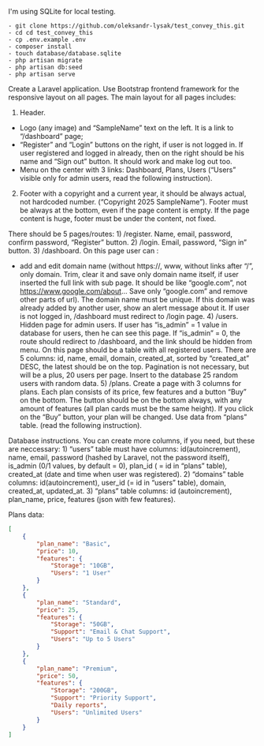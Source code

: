 I'm using SQLite for local testing.

```shell
- git clone https://github.com/oleksandr-lysak/test_convey_this.git
- cd cd test_convey_this
- cp .env.example .env
- composer install
- touch database/database.sqlite
- php artisan migrate
- php artisan db:seed
- php artisan serve
```


Create a Laravel application. Use Bootstrap frontend framework for the responsive layout on all pages.
The main layout for all pages includes:

1) Header.

 - Logo (any image) and “SampleName” text on the left. It is a link to “/dashboard” page;
 - “Register” and “Login” buttons on the right, if user is not logged in. If user registered and logged in already, then on the right should be his name and “Sign out” button. It should work and make log out too.
 - Menu on the center with 3 links: Dashboard, Plans, Users (“Users” visible only for admin users, read the following instruction).

2) Footer with a copyright and a current year, it should be always actual, not hardcoded number. (“Copyright 2025 SampleName”). Footer must be always at the bottom, even if the page content is empty. If the page content is huge, footer must be under the content, not fixed.

There should be 5 pages/routes:
    1) /register. Name, email, password, confirm password, “Register” button.
    2) /login. Email, password, “Sign in” button.
    3) /dashboard. On this page user can :

- add and edit domain name (without https://, www, without links after “/”, only domain. Trim, clear it and save only domain name itself, if user inserted the full link with sub page. It should be like “google.com”, not <https://www.google.com/about>... Save only “google.com” and remove other parts of url). The domain name must be unique. If this domain was already added by another user, show an alert message about it.
If user is not logged in, /dashboard must redirect to /login page.
    4) /users. Hidden page for admin users. If user has “is_admin” = 1 value in database for users, then he can see this page. If “is_admin” = 0, the route should redirect to /dashboard, and the link should be hidden from menu.
 On this page should be a table with all registered users. There are 5 columns: id, name, email, domain, created_at, sorted by “created_at” DESC, the latest should be on the top.
Pagination is not necessary, but will be a plus, 20 users per page. Insert to the database 25 random users with random data.
    5) /plans. Create a page with 3 columns for plans. Each plan consists of its price, few features and a button “Buy” on the bottom. The button should be on the bottom always, with any amount of features (all plan cards must be the same height).
If you click on the “Buy” button, your plan will be changed. Use data from “plans” table. (read the following instruction).


Database instructions. You can create more columns, if you need, but these are neccessary:
    1) “users” table must have columns: id(autoincrement), name, email, password (hashed by Laravel, not the password itself), is_admin (0/1 values, by default = 0), plan_id ( = id in “plans” table), created_at (date and time when user was registered).
    2) “domains” table columns: id(autoincrement), user_id (= id in “users” table), domain, created_at, updated_at.
    3) “plans” table columns: id (autoincrement), plan_name,  price, features (json with few features).

Plans data:
```json
[
    {
        "plan_name": "Basic",
        "price": 10,
        "features": {
            "Storage": "10GB",
            "Users": "1 User"
        }
    },
    {
        "plan_name": "Standard",
        "price": 25,
        "features": {
            "Storage": "50GB",
            "Support": "Email & Chat Support",
            "Users": "Up to 5 Users"
        }
    },
    {
        "plan_name": "Premium",
        "price": 50,
        "features": {
            "Storage": "200GB",
            "Support": "Priority Support",
            "Daily reports",
            "Users": "Unlimited Users"
        }
    }
]
```
